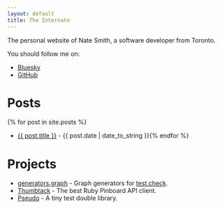 ```yaml
---
layout: default
title: The Internate
---
```


The personal website of Nate Smith, a software developer from Toronto.

You should follow me on:

* [Bluesky](https://bsky.app/profile/theinternate.com)
* [GitHub](https://github.com/nwjsmith)

# Posts
{% for post in site.posts %}
* <a href="{{ post.url }}">{{ post.title }}</a> - {{ post.date | date_to_string }}{% endfor %}

# Projects
* [generators.graph](https://github.com/nwjsmith/generators.graph) - Graph generators for [test.check](https://github.com/clojure/test.check).
* [Thumbtack](https://github.com/nwjsmith/thumbtack) - The best Ruby Pinboard API client.
* [Pseudo](https://github.com/nwjsmith/pseudo) - A tiny test double library.
